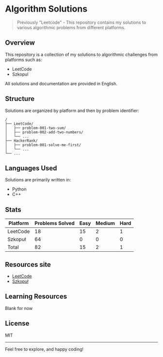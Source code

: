 # Algorithm Solutions

> Previously "Leetcode" - This repository contains my solutions to various algorithmic problems from different platforms.

## Overview

This repository is a collection of my solutions to algorithmic challenges from platforms such as:
- LeetCode 
- Szkopul

All solutions and documentation are provided in English.

## Structure

Solutions are organized by platform and then by problem identifier:

```
/
├── LeetCode/
│   ├── problem-001-two-sum/
│   ├── problem-002-add-two-numbers/
│   └── ...
├── HackerRank/
│   ├── problem-001-solve-me-first/
│   └── ...
└── ...
```

## Languages Used

Solutions are primarily written in:
- Python
- C++

## Stats

| Platform | Problems Solved | Easy | Medium | Hard |
|----------|-----------------|------|--------|------|
| LeetCode | 18               | 15    | 2      | 1    |
| Szkopuł | 64             | 0    | 0      | 0    |
| Total    | 82               | 15    | 2      | 1    |


## Resources site

- [LeetCode](https://leetcode.com/)
- [Szkopuł](https://szkopul.edu.pl/)

## Learning Resources

Blank for now

## License

MIT

---
Feel free to explore, and happy coding!
